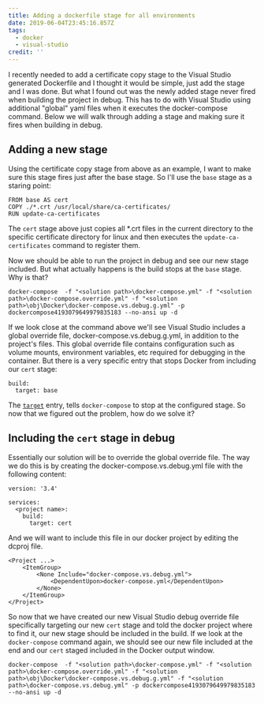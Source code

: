 ```yaml
---
title: Adding a dockerfile stage for all environments
date: 2019-06-04T23:45:16.857Z
tags:
  - docker
  - visual-studio
credit: ''
---
```

I recently needed to add a certificate copy stage to the Visual Studio generated Dockerfile and I thought it would be simple, just add the stage and I was done. But what I found out was the newly added stage never fired when building the project in debug. This has to do with Visual Studio using additional "global" yaml files when it executes the docker-compose command. Below we will walk through adding a stage and making sure it fires when building in debug.

## Adding a new stage

Using the certificate copy stage from above as an example, I want to make sure this stage fires just after the base stage. So I'll use the `base` stage as a staring point:

```
FROM base AS cert
COPY ./*.crt /usr/local/share/ca-certificates/
RUN update-ca-certificates
```

The `cert` stage above just copies all *.crt files in the current directory to the specific certificate directory for linux and then executes the `update-ca-certificates` command to register them.

Now we should be able to run the project in debug and see our new stage included. But what actually happens is the build stops at the `base` stage. Why is that? 

```
docker-compose  -f "<solution path>\docker-compose.yml" -f "<solution path>\docker-compose.override.yml" -f "<solution path>\obj\Docker\docker-compose.vs.debug.g.yml" -p dockercompose4193079649979835183 --no-ansi up -d
```

If we look close at the command above we'll see Visual Studio includes a global override file, docker-compose.vs.debug.g.yml, in addition to the project's files. This global override file contains configuration such as volume mounts, environment variables, etc required for debugging in the container. But there is a very specific entry that stops Docker from including our `cert` stage:

```
build:
  target: base
```

The [`target`](https://docs.docker.com/compose/compose-file/#target) entry, tells `docker-compose` to stop at the configured stage. So now that we figured out the problem, how do we solve it?

## Including the `cert` stage in debug

Essentially our solution will be to override the global override file. The way we do this is by creating the docker-compose.vs.debug.yml file with the following content:

```
version: '3.4'

services:
  <project name>:
    build:
      target: cert
```

And we will want to include this file in our docker project by editing the dcproj file.

```
<Project ...>
    <ItemGroup>
        <None Include="docker-compose.vs.debug.yml">
            <DependentUpon>docker-compose.yml</DependentUpon>
        </None>
    </ItemGroup>
</Project>
```

So now that we have created our new Visual Studio debug override file specifically targeting our new `cert` stage and told the docker project where to find it, our new stage should be included in the build. If we look at the `docker-compose` command again, we should see our new file included at the end and our `cert` staged included in the Docker output window.

```
docker-compose  -f "<solution path>\docker-compose.yml" -f "<solution path>\docker-compose.override.yml" -f "<solution path>\obj\Docker\docker-compose.vs.debug.g.yml" -f "<solution path>\docker-compose.vs.debug.yml" -p dockercompose4193079649979835183 --no-ansi up -d
```
